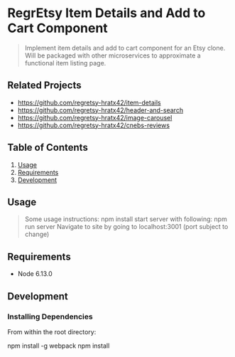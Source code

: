 # RegrEtsy Item Details and Add to Cart Component

> Implement item details and add to cart component for an Etsy clone. Will be packaged with other microservices to approximate a functional item listing page.

## Related Projects

  - https://github.com/regretsy-hratx42/item-details
  - https://github.com/regretsy-hratx42/header-and-search
  - https://github.com/regretsy-hratx42/image-carousel
  - https://github.com/regretsy-hratx42/cnebs-reviews

## Table of Contents

1. [Usage](#usage)
1. [Requirements](#requirements)
1. [Development](#development)

## Usage

> Some usage instructions:
> npm install
> start server with following: npm run server
> Navigate to site by going to localhost:3001 (port subject to change)

## Requirements

- Node 6.13.0

## Development

### Installing Dependencies

From within the root directory:

npm install -g webpack
npm install
